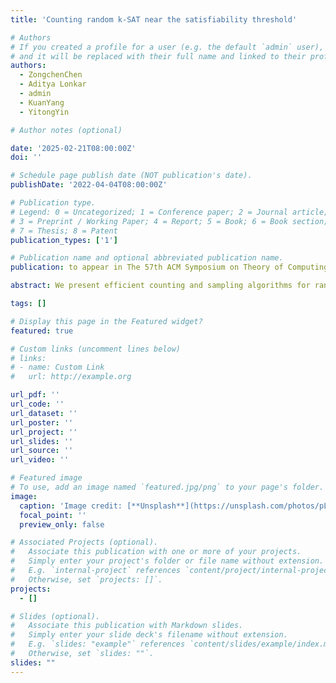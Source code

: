 ```yaml
---
title: 'Counting random k-SAT near the satisfiability threshold'

# Authors
# If you created a profile for a user (e.g. the default `admin` user), write the username (folder name) here
# and it will be replaced with their full name and linked to their profile.
authors:
  - ZongchenChen
  - Aditya Lonkar
  - admin
  - KuanYang
  - YitongYin

# Author notes (optional)

date: '2025-02-21T08:00:00Z'
doi: ''

# Schedule page publish date (NOT publication's date).
publishDate: '2022-04-04T08:00:00Z'

# Publication type.
# Legend: 0 = Uncategorized; 1 = Conference paper; 2 = Journal article;
# 3 = Preprint / Working Paper; 4 = Report; 5 = Book; 6 = Book section;
# 7 = Thesis; 8 = Patent
publication_types: ['1']

# Publication name and optional abbreviated publication name.
publication: to appear in The 57th ACM Symposium on Theory of Computing (STOC 2025)

abstract: We present efficient counting and sampling algorithms for random $k$-SAT when the clause density satisfies $\alpha \leq 2^k/\text{poly}(k)$. In particular, the exponential term $2^k$ matches the satisfiability threshold $\Theta(2^k)$ for the existence of a solution and the (conjectured) algorithmic threshold $2^k(\ln k)/k$ for efficiently finding a solution. Previously, the best-known counting and sampling algorithms required far more restricted densities $\alpha\lesssim 2^k/3$ [He, Wu, Yang, SODA '23]. Notably, our result goes beyond the lower bound $d\gtrsim 2^k/2$ for worst-case $k$-SAT with bounded-degree $d$ [Bezáková et al, SICOMP '19], showing that for counting and sampling, the average-case random $k$-SAT model is computationally much easier than the worst-case model. At the heart of our approach is a new refined analysis of the recent novel coupling procedure by [Wang, Yin, FOCS '24], utilizing the structural properties of random constraint satisfaction problems (CSPs). Crucially, our analysis avoids reliance on the $2$-tree structure used in prior works, which cannot extend beyond the worst-case threshold $2^k/2$. Instead, we employ a witness tree similar to that used in the analysis of the Moser-Tardos algorithm [Moser, Tardos, JACM '10] for the Lovász Local lemma, which may be of independent interest. Our new analysis provides a universal framework for efficient counting and sampling for random atomic CSPs, including, for example, random hypergraph colorings. At the same time, it immediately implies as corollaries several structural and probabilistic properties of random CSPs that have been widely studied but rarely justified, including replica symmetry and non-reconstruction.

tags: []

# Display this page in the Featured widget?
featured: true

# Custom links (uncomment lines below)
# links:
# - name: Custom Link
#   url: http://example.org

url_pdf: ''
url_code: ''
url_dataset: ''
url_poster: ''
url_project: ''
url_slides: ''
url_source: ''
url_video: ''

# Featured image
# To use, add an image named `featured.jpg/png` to your page's folder.
image:
  caption: 'Image credit: [**Unsplash**](https://unsplash.com/photos/pLCdAaMFLTE)'
  focal_point: ''
  preview_only: false

# Associated Projects (optional).
#   Associate this publication with one or more of your projects.
#   Simply enter your project's folder or file name without extension.
#   E.g. `internal-project` references `content/project/internal-project/index.md`.
#   Otherwise, set `projects: []`.
projects:
  - []

# Slides (optional).
#   Associate this publication with Markdown slides.
#   Simply enter your slide deck's filename without extension.
#   E.g. `slides: "example"` references `content/slides/example/index.md`.
#   Otherwise, set `slides: ""`.
slides: ""
---
```


